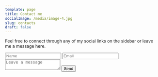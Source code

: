 ```yaml
---
template: page
title: Contact me
socialImage: /media/image-4.jpg
slug: contacts
draft: false
---
```

Feel free to connect through any of my social links on the sidebar or leave me a message here.

<div class="cont-contactBtn">
	<div class="cont-flip"
		<div class="back">
			<a href="#" class="flip close"></a>
				<form class="contact-form" action="">
					<input class="gutter" type="text" placeholder="Name">
					<input type="text" placeholder="Email">
					<textarea name="" id="" placeholder="Leave a message"></textarea>
					<input id="submit_btn" type="submit" value="Send">
				</form>
		</div>
	</div>